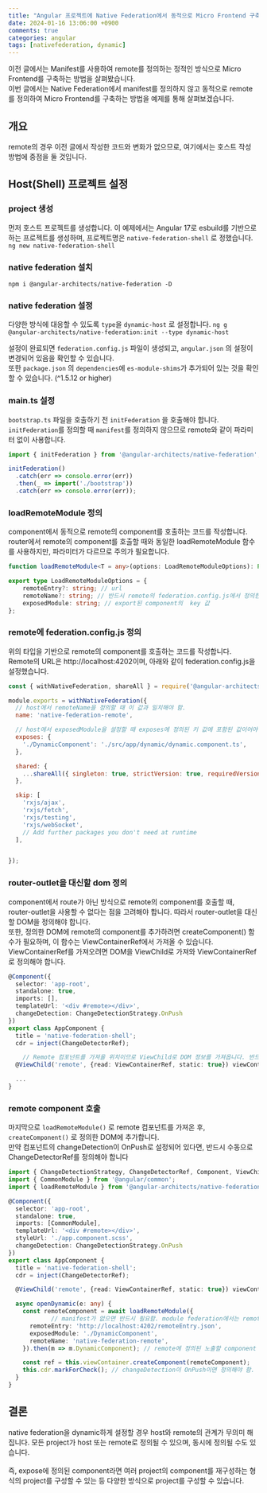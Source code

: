 ```yaml
---
title: "Angular 프로젝트에 Native Federation에서 동적으로 Micro Frontend 구축(Micro Frotend with Native Federation without Manifest)"
date: 2024-01-16 13:06:00 +0900
comments: true
categories: angular
tags: [nativefederation, dynamic]
---
```


이전 글에서는 Manifest를 사용하여 remote를 정의하는 정적인 방식으로 Micro Frontend를 구축하는 방법을 살펴봤습니다.<br/>
이번 글에서는 Native Federation에서 manifest를 정의하지 않고 동적으로 remote를 정의하여 Micro Frontend를 구축하는 방법을 예제를 통해 살펴보겠습니다.

## 개요
remote의 경우 이전 글에서 작성한 코드와 변화가 없으므로, 여기에서는 호스트 작성 방법에 중점을 둘 것입니다.

## Host(Shell) 프로젝트 설정 
### project 생성
먼저 호스트 프로젝트를 생성합니다. 이 예제에서는 Angular 17로 esbuild를 기반으로 하는 프로젝트를 생성하며, 프로젝트명은 `native-federation-shell` 로 정했습니다.
```ng new native-federation-shell```

### native federation 설치
```npm i @angular-architects/native-federation -D```

### native federation 설정
다양한 방식에 대응할 수 있도록 `type`을 `dynamic-host` 로 설정합니다.
```ng g @angular-architects/native-federation:init --type dynamic-host```

설정이 완료되면 `federation.config.js` 파일이 생성되고, `angular.json` 의 설정이 변경되어 있음을 확인할 수 있습니다.
<br/>
또한 `package.json` 의 `dependencies`에 `es-module-shims`가 추가되어 있는 것을 확인할 수 있습니다. (^1.5.12 or higher)


### main.ts 설정
`bootstrap.ts` 파일을 호출하기 전 `initFederation` 을 호출해야 합니다.<br/> 
`initFederation`를 정의할 때 `manifest`를 정의하지 않으므로 remote와 같이 파라미터 없이 사용합니다.
```ts
import { initFederation } from '@angular-architects/native-federation';

initFederation()
  .catch(err => console.error(err))
  .then(_ => import('./bootstrap'))
  .catch(err => console.error(err));
```


### loadRemoteModule 정의
component에서 동적으로 remote의 component를 호출하는 코드를 작성합니다.<br/> 
router에서 remote의 component를 호출할 때와 동일한 loadRemoteModule 함수를 사용하지만, 파라미터가 다르므로 주의가 필요합니다.

``` ts
function loadRemoteModule<T = any>(options: LoadRemoteModuleOptions): Promise<T>;

export type LoadRemoteModuleOptions = {
    remoteEntry?: string; // url
    remoteName?: string; // 반드시 remote의 federation.config.js에서 정의한 name과 일치해야 함.
    exposedModule: string; // export된 component의  key 값
};
```

### remote에 federation.config.js 정의

위의 타입을 기반으로 remote의 component를 호출하는 코드를 작성합니다. <br/>
Remote의 URL은 http://localhost:4202이며, 아래와 같이 federation.config.js을 설정했습니다.

```js
const { withNativeFederation, shareAll } = require('@angular-architects/native-federation/config');

module.exports = withNativeFederation({
  // host에서 remoteName을 정의할 때 이 값과 일치해야 함.
  name: 'native-federation-remote',

  // host에서 exposedModule을 설정할 때 exposes에 정의된 키 값에 포함된 값이어야 함.
  exposes: {
    './DynamicComponent': './src/app/dynamic/dynamic.component.ts',
  },

  shared: {
    ...shareAll({ singleton: true, strictVersion: true, requiredVersion: 'auto' }),
  },

  skip: [
    'rxjs/ajax',
    'rxjs/fetch',
    'rxjs/testing',
    'rxjs/webSocket',
    // Add further packages you don't need at runtime
  ],


});

```

### router-outlet을 대신할 dom 정의

component에서 route가 아닌 방식으로 remote의 component를 호출할 때, router-outlet을 사용할 수 없다는 점을 고려해야 합니다. 따라서 router-outlet을 대신할 DOM을 정의해야 합니다. <br/>
또한, 정의한 DOM에 remote의 component를 추가하려면 createComponent() 함수가 필요하며, 이 함수는 ViewContainerRef에서 가져올 수 있습니다. <br/>
ViewContainerRef를 가져오려면 DOM을 ViewChild로 가져와 ViewContainerRef로 정의해야 합니다. 

```ts
@Component({
  selector: 'app-root',
  standalone: true,
  imports: [],
  templateUrl: '<div #remote></div>',
  changeDetection: ChangeDetectionStrategy.OnPush
})
export class AppComponent {
  title = 'native-federation-shell';
  cdr = inject(ChangeDetectorRef);

	// Remote 컴포넌트를 가져올 위치이므로 ViewChild로 DOM 정보를 가져옵니다. 반드시 read, static 설정이 필요합니다.
  @ViewChild('remote', {read: ViewContainerRef, static: true}) viewContainer!: ViewContainerRef;

  ...
}
```

### remote component 호출

마지막으로 `loadRemoteModule()` 로 remote 컴포넌트를 가져온 후, `createComponent()` 로 정의한 DOM에 추가합니다. <br/>
만약 컴포넌트의 changeDetection이 OnPush로 설정되어 있다면, 반드시 수동으로 ChangeDetectorRef를 정의해야 합니다



```ts
import { ChangeDetectionStrategy, ChangeDetectorRef, Component, ViewChild, ViewContainerRef, inject } from '@angular/core';
import { CommonModule } from '@angular/common';
import { loadRemoteModule } from '@angular-architects/native-federation';

@Component({
  selector: 'app-root',
  standalone: true,
  imports: [CommonModule],
  templateUrl: '<div #remote></div>',
  styleUrl: './app.component.scss',
  changeDetection: ChangeDetectionStrategy.OnPush
})
export class AppComponent {
  title = 'native-federation-shell';
  cdr = inject(ChangeDetectorRef);

  @ViewChild('remote', {read: ViewContainerRef, static: true}) viewContainer!: ViewContainerRef;

  async openDynamic(e: any) {
    const remoteComponent = await loadRemoteModule({
			// manifest가 없으면 반드시 필요함. module federation에서는 remoteEntry.js였으나 .json으로 변경됨.
      remoteEntry: 'http://localhost:4202/remoteEntry.json', 
      exposedModule: './DynamicComponent',
      remoteName: 'native-federation-remote',
    }).then(m => m.DynamicComponent); // remote에 정의된 노출할 component

    const ref = this.viewContainer.createComponent(remoteComponent);
    this.cdr.markForCheck(); // changeDetection이 OnPush이면 정의해야 함.
  }
}
```

## 결론
native federation을 dynamic하게 설정할 경우 host와 remote의 관계가 무의미 해집니다. 모든 project가 host 또는 remote로 정의될 수 있으며, 동시에 정의될 수도 있습니다.<br/>
<br/>
즉, expose에 정의된 component라면 여러 project의 component를 재구성하는 형식의 project를 구성할 수 있는 등 다양한 방식으로 project를 구성할 수 있습니다.<br/>
